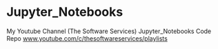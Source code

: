 # Jupyter_Notebooks
My Youtube Channel (The Software Services) Jupyter_Notebooks Code Repo www.youtube.com/c/thesoftwareservices/playlists
